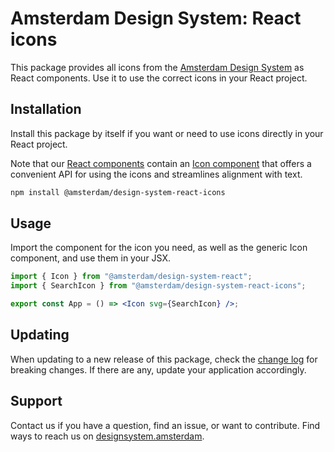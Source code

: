 <!-- @license CC0-1.0 -->

# Amsterdam Design System: React icons

This package provides all icons from the [Amsterdam Design System](https://designsystem.amsterdam) as React components.
Use it to use the correct icons in your React project.

## Installation

Install this package by itself if you want or need to use icons directly in your React project.

Note that our [React components](https://www.npmjs.com/package/@amsterdam/design-system-react) contain an [Icon component](https://designsystem.amsterdam/?path=/docs/components-media-icon--docs) that offers a convenient API for using the icons and streamlines alignment with text.

```sh
npm install @amsterdam/design-system-react-icons
```

## Usage

Import the component for the icon you need, as well as the generic Icon component, and use them in your JSX.

```jsx
import { Icon } from "@amsterdam/design-system-react";
import { SearchIcon } from "@amsterdam/design-system-react-icons";

export const App = () => <Icon svg={SearchIcon} />;
```

## Updating

When updating to a new release of this package, check the [change log](https://github.com/Amsterdam/design-system/blob/develop/proprietary/react-icons/CHANGELOG.md) for breaking changes.
If there are any, update your application accordingly.

## Support

Contact us if you have a question, find an issue, or want to contribute.
Find ways to reach us on [designsystem.amsterdam](https://designsystem.amsterdam/?path=/docs/docs-introduction--docs#send-a-message).
